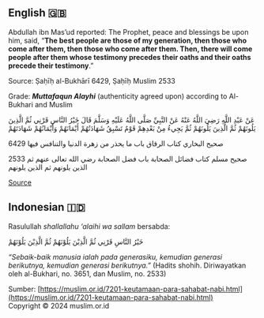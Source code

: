 ## English 🇬🇧

Abdullah ibn Mas’ud reported: The Prophet, peace and blessings be upon him, said, “**The best people are those of my generation, then those who come after them, then those who come after them. Then, there will come people after them whose testimony precedes their oaths and their oaths precede their testimony**.”

Source: Ṣaḥīḥ al-Bukhārī 6429, Ṣaḥīḥ Muslim 2533

Grade: **_Muttafaqun Alayhi_** (authenticity agreed upon) according to Al-Bukhari and Muslim

عَنْ عَبْدِ اللَّهِ رَضِيَ اللَّهُ عَنْهُ عَنْ النَّبِيِّ صَلَّى اللَّهُ عَلَيْهِ وَسَلَّمَ قَالَ خَيْرُ النَّاسِ قَرْنِي ثُمَّ الَّذِينَ يَلُونَهُمْ ثُمَّ الَّذِينَ يَلُونَهُمْ ثُمَّ يَجِيءُ مِنْ بَعْدِهِمْ قَوْمٌ تَسْبِقُ شَهَادَتُهُمْ أَيْمَانَهُمْ وَأَيْمَانُهُمْ شَهَادَتَهُمْ

6429 صحيح البخاري كتاب الرقاق باب ما يحذر من زهرة الدنيا والتنافس فيها

2533 صحيح مسلم كتاب فضائل الصحابة باب فضل الصحابة رضي الله تعالى عنهم ثم الذين يلونهم ثم الذين يلونهم

[Source](https://www.abuaminaelias.com/dailyhadithonline/2011/05/14/sahabah-tabieen-salaf-salih/)
## Indonesian 🇮🇩

Rasulullah _shallallahu ‘alaihi wa sallam_ bersabda:

خَيْرُ النَّاسِ قَرْنِي ثُمَّ الَّذِيْنَ يَلُوْنَهُمْ ثُمَّ الَّذِيْنَ يَلُوْنَهُمْ

_“Sebaik-baik manusia ialah pada generasiku, kemudian generasi berikutnya, kemudian generasi berikutnya.”_ (Hadits shohih. Diriwayatkan oleh al-Bukhari, no. 3651, dan Muslim, no. 2533)
  
Sumber: [https://muslim.or.id/7201-keutamaan-para-sahabat-nabi.html](https://muslim.or.id/7201-keutamaan-para-sahabat-nabi.html)  
Copyright © 2024 muslim.or.id